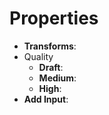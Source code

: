 

# Properties

- **Transforms**: 
- Quality
  - **Draft**: <desc>
  - **Medium**: <desc>
  - **High**: <desc>
- **Add Input**: 



